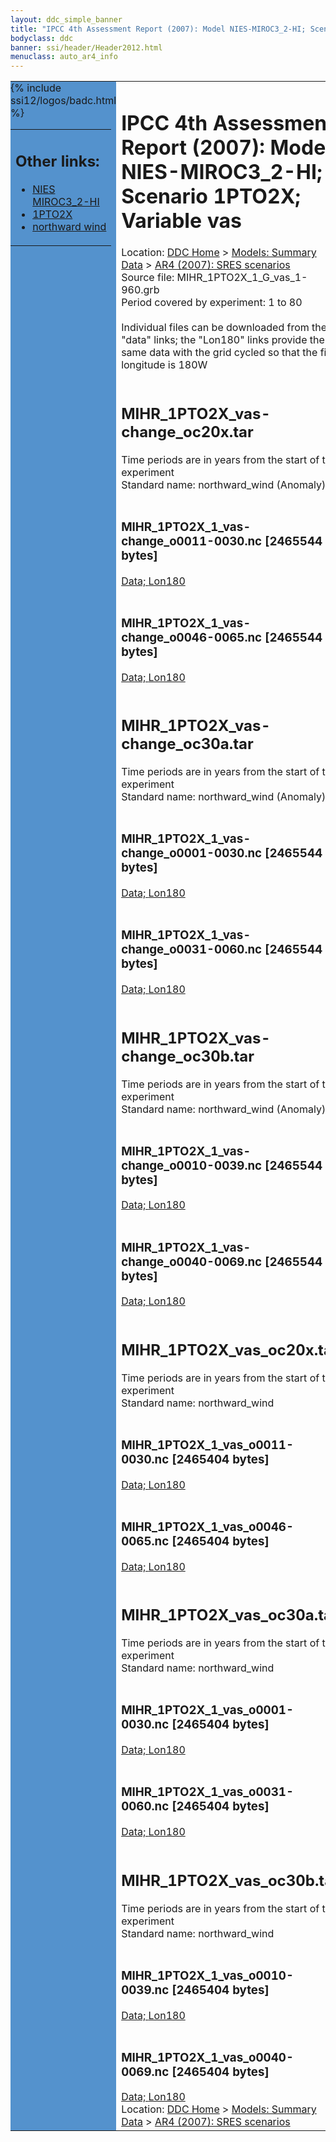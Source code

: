 ```yaml
---
layout: ddc_simple_banner
title: "IPCC 4th Assessment Report (2007): Model NIES-MIROC3_2-HI; Scenario 1PTO2X; Variable vas"
bodyclass: ddc
banner: ssi/header/Header2012.html
menuclass: auto_ar4_info
---
```



<table width="100%" border="0" cellspacing="0" cellpadding="0" style="border-collapse: collapse;">
<tr style="margin:0;padding:0;border:0;">
<td style="margin:0;padding:0;border:0;height:1pt;width:150pt;background:#5492CD;" valign="top" >

<div id="lh-col2" class="auto_ar4_info">
<table class="menumain" bgcolor="#5492CD" cellspacing="0" width="100%" border="0">
<tr><td>
<h2> Other links:</h2>
<ul>
<li><a href="/auto/ar4/model-NIES-MIROC3_2-HI.html">NIES<br/>MIROC3_2-HI</a></li>
<li><a href="/auto/ar4/scenario-1PTO2X.html">1PTO2X</a></li>
<li><a href="/auto/ar4/var-northward_wind.html">northward wind</a></li>
</ul>
</td></tr>
{% include ssi12/logos/badc.html %}
</table>
</div>
</td>
<td><h1>IPCC 4th Assessment Report (2007): Model NIES-MIROC3_2-HI; Scenario 1PTO2X; Variable vas</h1>

<!-- Breadcrumb1 -->
<div id="breadcrumb1" align="left">
Location: <a href="/index.html">DDC Home</a> > <a href="/sim/gcm_clim/">Models: Summary Data</a>
> <a href="/sim/gcm_clim/SRES_AR4/index.html">AR4 (2007): SRES scenarios</a>
</div>
<!-- End of Breadcrumb1 -->Source file: MIHR_1PTO2X_1_G_vas_1-960.grb
<br/>
Period covered by experiment: 1 to 80<br/>
<br/>Individual files can be downloaded from the "data" links; the "Lon180" links provide the same data
         with the grid cycled so that the first longitude is 180W<br/>
<br/><h2>MIHR_1PTO2X_vas-change_oc20x.tar</h2>
Time periods are in years from the start of the experiment<br/>
Standard name: northward_wind (Anomaly)<br>
<br/><h3>MIHR_1PTO2X_1_vas-change_o0011-0030.nc [2465544 bytes]</h3>
<a href="http://apps.ipcc-data.org/cgi-bin/downl/ar4_nc/vas/MIHR_1PTO2X_1_vas-change_o0011-0030.nc">Data; </a><a href="http://apps.ipcc-data.org/cgi-bin/downl/ar4_nc/vas/MIHR_1PTO2X_1_vas-change_o0011-0030.cyto180.nc"> Lon180</a><br/>
<br/><h3>MIHR_1PTO2X_1_vas-change_o0046-0065.nc [2465544 bytes]</h3>
<a href="http://apps.ipcc-data.org/cgi-bin/downl/ar4_nc/vas/MIHR_1PTO2X_1_vas-change_o0046-0065.nc">Data; </a><a href="http://apps.ipcc-data.org/cgi-bin/downl/ar4_nc/vas/MIHR_1PTO2X_1_vas-change_o0046-0065.cyto180.nc"> Lon180</a><br/>
<br/><h2>MIHR_1PTO2X_vas-change_oc30a.tar</h2>
Time periods are in years from the start of the experiment<br/>
Standard name: northward_wind (Anomaly)<br>
<br/><h3>MIHR_1PTO2X_1_vas-change_o0001-0030.nc [2465544 bytes]</h3>
<a href="http://apps.ipcc-data.org/cgi-bin/downl/ar4_nc/vas/MIHR_1PTO2X_1_vas-change_o0001-0030.nc">Data; </a><a href="http://apps.ipcc-data.org/cgi-bin/downl/ar4_nc/vas/MIHR_1PTO2X_1_vas-change_o0001-0030.cyto180.nc"> Lon180</a><br/>
<br/><h3>MIHR_1PTO2X_1_vas-change_o0031-0060.nc [2465544 bytes]</h3>
<a href="http://apps.ipcc-data.org/cgi-bin/downl/ar4_nc/vas/MIHR_1PTO2X_1_vas-change_o0031-0060.nc">Data; </a><a href="http://apps.ipcc-data.org/cgi-bin/downl/ar4_nc/vas/MIHR_1PTO2X_1_vas-change_o0031-0060.cyto180.nc"> Lon180</a><br/>
<br/><h2>MIHR_1PTO2X_vas-change_oc30b.tar</h2>
Time periods are in years from the start of the experiment<br/>
Standard name: northward_wind (Anomaly)<br>
<br/><h3>MIHR_1PTO2X_1_vas-change_o0010-0039.nc [2465544 bytes]</h3>
<a href="http://apps.ipcc-data.org/cgi-bin/downl/ar4_nc/vas/MIHR_1PTO2X_1_vas-change_o0010-0039.nc">Data; </a><a href="http://apps.ipcc-data.org/cgi-bin/downl/ar4_nc/vas/MIHR_1PTO2X_1_vas-change_o0010-0039.cyto180.nc"> Lon180</a><br/>
<br/><h3>MIHR_1PTO2X_1_vas-change_o0040-0069.nc [2465544 bytes]</h3>
<a href="http://apps.ipcc-data.org/cgi-bin/downl/ar4_nc/vas/MIHR_1PTO2X_1_vas-change_o0040-0069.nc">Data; </a><a href="http://apps.ipcc-data.org/cgi-bin/downl/ar4_nc/vas/MIHR_1PTO2X_1_vas-change_o0040-0069.cyto180.nc"> Lon180</a><br/>
<br/><h2>MIHR_1PTO2X_vas_oc20x.tar</h2>
Time periods are in years from the start of the experiment<br/>
Standard name: northward_wind<br>
<br/><h3>MIHR_1PTO2X_1_vas_o0011-0030.nc [2465404 bytes]</h3>
<a href="http://apps.ipcc-data.org/cgi-bin/downl/ar4_nc/vas/MIHR_1PTO2X_1_vas_o0011-0030.nc">Data; </a><a href="http://apps.ipcc-data.org/cgi-bin/downl/ar4_nc/vas/MIHR_1PTO2X_1_vas_o0011-0030.cyto180.nc"> Lon180</a><br/>
<br/><h3>MIHR_1PTO2X_1_vas_o0046-0065.nc [2465404 bytes]</h3>
<a href="http://apps.ipcc-data.org/cgi-bin/downl/ar4_nc/vas/MIHR_1PTO2X_1_vas_o0046-0065.nc">Data; </a><a href="http://apps.ipcc-data.org/cgi-bin/downl/ar4_nc/vas/MIHR_1PTO2X_1_vas_o0046-0065.cyto180.nc"> Lon180</a><br/>
<br/><h2>MIHR_1PTO2X_vas_oc30a.tar</h2>
Time periods are in years from the start of the experiment<br/>
Standard name: northward_wind<br>
<br/><h3>MIHR_1PTO2X_1_vas_o0001-0030.nc [2465404 bytes]</h3>
<a href="http://apps.ipcc-data.org/cgi-bin/downl/ar4_nc/vas/MIHR_1PTO2X_1_vas_o0001-0030.nc">Data; </a><a href="http://apps.ipcc-data.org/cgi-bin/downl/ar4_nc/vas/MIHR_1PTO2X_1_vas_o0001-0030.cyto180.nc"> Lon180</a><br/>
<br/><h3>MIHR_1PTO2X_1_vas_o0031-0060.nc [2465404 bytes]</h3>
<a href="http://apps.ipcc-data.org/cgi-bin/downl/ar4_nc/vas/MIHR_1PTO2X_1_vas_o0031-0060.nc">Data; </a><a href="http://apps.ipcc-data.org/cgi-bin/downl/ar4_nc/vas/MIHR_1PTO2X_1_vas_o0031-0060.cyto180.nc"> Lon180</a><br/>
<br/><h2>MIHR_1PTO2X_vas_oc30b.tar</h2>
Time periods are in years from the start of the experiment<br/>
Standard name: northward_wind<br>
<br/><h3>MIHR_1PTO2X_1_vas_o0010-0039.nc [2465404 bytes]</h3>
<a href="http://apps.ipcc-data.org/cgi-bin/downl/ar4_nc/vas/MIHR_1PTO2X_1_vas_o0010-0039.nc">Data; </a><a href="http://apps.ipcc-data.org/cgi-bin/downl/ar4_nc/vas/MIHR_1PTO2X_1_vas_o0010-0039.cyto180.nc"> Lon180</a><br/>
<br/><h3>MIHR_1PTO2X_1_vas_o0040-0069.nc [2465404 bytes]</h3>
<a href="http://apps.ipcc-data.org/cgi-bin/downl/ar4_nc/vas/MIHR_1PTO2X_1_vas_o0040-0069.nc">Data; </a><a href="http://apps.ipcc-data.org/cgi-bin/downl/ar4_nc/vas/MIHR_1PTO2X_1_vas_o0040-0069.cyto180.nc"> Lon180</a><br/>
<!-- Breadcrumb2 -->
<div id="breadcrumb2" align="left">
Location: <a href="/index.html">DDC Home</a> > <a href="/sim/gcm_clim/">Models: Summary Data</a>
> <a href="/sim/gcm_clim/SRES_AR4/index.html">AR4 (2007): SRES scenarios</a>
</div>
<!-- End of Breadcrumb2 --></td></tr></table>
